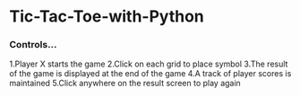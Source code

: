 # Tic-Tac-Toe-with-Python



### Controls...
1.Player X starts the game
2.Click on each grid to place symbol
3.The result of the game is displayed at the end of the game
4.A track of player scores is maintained
5.Click anywhere on the result screen to play again
